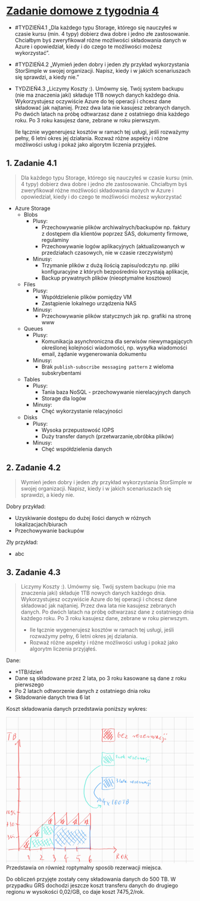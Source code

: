 # [Zadanie domowe z tygodnia 4](https://szkolachmury.pl/az-303-microsoft-azure-architect-technologies/tydzien-4-implement-cloud-infrastructure-monitoring/praca-domowa/)

* #TYDZIEŃ4.1 „Dla każdego typu Storage, którego się nauczyłeś w czasie kursu (min. 4 typy) dobierz dwa dobre i jedno złe zastosowanie. Chciałbym byś zweryfikował różne możliwości składowania danych w Azure i opowiedział, kiedy i do czego te możliwości możesz wykorzystać”.
* #TYDZIEŃ4.2 „Wymień jeden dobry i jeden zły przykład wykorzystania StorSimple w swojej organizacji. Napisz, kiedy i w jakich scenariuszach się sprawdzi, a kiedy nie.”
* TYDZIEŃ4.3 „Liczymy Koszty :). Umówmy się. Twój system backupu (nie ma znaczenia jaki) składuje 1TB nowych danych każdego dnia. Wykorzystujesz oczywiście Azure do tej operacji i chcesz dane składować jak najtaniej. Przez dwa lata nie kasujesz zebranych danych. Po dwóch latach na próbę odtwarzasz dane z ostatniego dnia każdego roku. Po 3 roku kasujesz dane, zebrane w roku pierwszym.

    Ile łącznie wygenerujesz kosztów w ramach tej usługi, jeśli rozważymy pełny, 6 letni okres jej działania.
Rozważ różne aspekty i różne możliwości usług i pokaż jako algorytm liczenia przyjąłeś.

## 1. Zadanie 4.1

> Dla każdego typu Storage, którego się nauczyłeś w czasie kursu (min. 4 typy) dobierz dwa dobre i jedno złe zastosowanie. Chciałbym byś zweryfikował różne możliwości składowania danych w Azure i opowiedział, kiedy i do czego te możliwości możesz wykorzystać

* Azure Storage
    * Blobs
        * Plusy: 
            * Przechowywanie plików archiwalnych/backupów np. faktury z dostępem dla klientów poprzez SAS, dokumenty firmowe, regulaminy
            * Przechowywanie logów aplikacyjnych (aktualizowanych w przedziałach czasowych, nie w czasie rzeczywistym)
        * Minusy: 
            * Trzymanie plików z dużą ilością zapisu/odczytu np. pliki konfiguracyjne z których bezpośrednio korzystają aplikacje,
            * Backup prywatnych plików (nieoptymalne kosztowo)
    * Files
        * Plusy:
            * Współdzielenie plików pomiędzy VM
            * Zastąpienie lokalnego urządzenia NAS
        * Minusy:
            * Przechowywanie plików statycznych jak np. grafiki na stronę www
    * Queues
        * Plusy:
            * Komunikacja asynchroniczna dla serwisów niewymagających określonej kolejności wiadomości, np. wysyłka wiadomości email, żądanie wygenerowania dokumentu
        * Minusy:
            * Brak `publish-subscribe messaging pattern` z wieloma subskrybentami
    * Tables
        * Plusy:
            * Tania baza NoSQL - przechowywanie nierelacyjnych danych
            * Storage dla logów
        * Minusy:
            * Chęć wykorzystanie relacyjności
    * Disks
        * Plusy:
            * Wysoka przepustowość IOPS
            * Duży transfer danych (przetwarzanie,obróbka plików)
        * Minusy:
            * Chęć współdzielenia danych

## 2. Zadanie 4.2

> Wymień jeden dobry i jeden zły przykład wykorzystania StorSimple w swojej organizacji. Napisz, kiedy i w jakich scenariuszach się sprawdzi, a kiedy nie.

Dobry przykład:
* Uzyskiwanie dostępu do dużej ilości danych w różnych lokalizacjach/biurach
* Przechowywanie backupów

Zły przykład:
* abc

## 3. Zadanie 4.3

> Liczymy Koszty :). Umówmy się. Twój system backupu (nie ma znaczenia jaki) składuje 1TB nowych danych każdego dnia. Wykorzystujesz oczywiście Azure do tej operacji i chcesz dane składować jak najtaniej. Przez dwa lata nie kasujesz zebranych danych. Po dwóch latach na próbę odtwarzasz dane z ostatniego dnia każdego roku. Po 3 roku kasujesz dane, zebrane w roku pierwszym.
> * Ile łącznie wygenerujesz kosztów w ramach tej usługi, jeśli rozważymy pełny, 6 letni okres jej działania.
> * Rozważ różne aspekty i różne możliwości usług i pokaż jako algorytm liczenia przyjąłeś.

Dane:
* +1TB/dzień
* Dane są składowane przez 2 lata, po 3 roku kasowane są dane z roku pierwszego
* Po 2 latach odtworzenie danych z ostatniego dnia roku
* Składowanie danych trwa 6 lat

Koszt składowania danych przedstawia poniższy wykres:
![Screen](./img/Notes_210514_001832.jpg "Screen")
Przedstawia on również roptymalny sposób rezerwacji miejsca.

Do obliczeń przyjęte zostały ceny składowania danych do 500 TB.
W przypadku GRS dochodzi jeszcze koszt transferu danych do drugiego regionu w wysokości 0,02/GB, co daje koszt 7475,2/rok.




